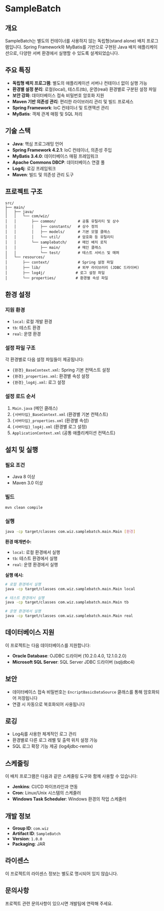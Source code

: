 # SampleBatch

## 개요

SampleBatch는 별도의 컨테이너를 사용하지 않는 독립형(stand alone) 배치 프로그램입니다. Spring Framework와 MyBatis를 기반으로 구현된 Java 배치 애플리케이션으로, 다양한 서버 환경에서 실행할 수 있도록 설계되었습니다.

## 주요 특징

-   **독립형 배치 프로그램**: 별도의 애플리케이션 서버나 컨테이너 없이 실행 가능
-   **환경별 설정 분리**: 로컬(local), 테스트(tb), 운영(real) 환경별로 구분된 설정 파일
-   **보안 강화**: 데이터베이스 접속 비밀번호 암호화 지원
-   **Maven 기반 의존성 관리**: 편리한 라이브러리 관리 및 빌드 프로세스
-   **Spring Framework**: IoC 컨테이너 및 트랜잭션 관리
-   **MyBatis**: 객체 관계 매핑 및 SQL 처리

## 기술 스택

-   **Java**: 핵심 프로그래밍 언어
-   **Spring Framework 4.2.1**: IoC 컨테이너, 의존성 주입
-   **MyBatis 3.4.0**: 데이터베이스 매핑 프레임워크
-   **Apache Commons DBCP**: 데이터베이스 연결 풀
-   **Log4j**: 로깅 프레임워크
-   **Maven**: 빌드 및 의존성 관리 도구

## 프로젝트 구조

```
src/
├── main/
│   ├── java/
│   │   └── com/wiz/
│   │       ├── common/          # 공통 유틸리티 및 상수
│   │       │   ├── constants/   # 상수 정의
│   │       │   ├── models/      # 기본 모델 클래스
│   │       │   └── util/        # 암호화 등 유틸리티
│   │       └── samplebatch/     # 메인 배치 로직
│   │           ├── main/        # 메인 클래스
│   │           └── test/        # 테스트 서비스 및 매퍼
│   └── resources/
│       ├── context/             # Spring 설정 파일
│       ├── lib/                 # 외부 라이브러리 (JDBC 드라이버)
│       ├── log4j/              # 로그 설정 파일
│       └── properties/         # 환경별 속성 파일
```

## 환경 설정

### 지원 환경

-   `local`: 로컬 개발 환경
-   `tb`: 테스트 환경
-   `real`: 운영 환경

### 설정 파일 구조

각 환경별로 다음 설정 파일들이 제공됩니다:

-   `{환경}_BaseContext.xml`: Spring 기본 컨텍스트 설정
-   `{환경}_properties.xml`: 환경별 속성 설정
-   `{환경}_log4j.xml`: 로그 설정

### 설정 로드 순서

1. `Main.java` (메인 클래스)
2. `{서버타입}_BaseContext.xml` (환경별 기본 컨텍스트)
3. `{서버타입}_properties.xml` (환경별 속성)
4. `{서버타입}_log4j.xml` (환경별 로그 설정)
5. `ApplicationContext.xml` (공통 애플리케이션 컨텍스트)

## 설치 및 실행

### 필요 조건

-   Java 8 이상
-   Maven 3.0 이상

### 빌드

```bash
mvn clean compile
```

### 실행

```bash
java -cp target/classes com.wiz.samplebatch.main.Main [환경]
```

**환경 매개변수:**

-   `local`: 로컬 환경에서 실행
-   `tb`: 테스트 환경에서 실행
-   `real`: 운영 환경에서 실행

**실행 예시:**

```bash
# 로컬 환경에서 실행
java -cp target/classes com.wiz.samplebatch.main.Main local

# 테스트 환경에서 실행
java -cp target/classes com.wiz.samplebatch.main.Main tb

# 운영 환경에서 실행
java -cp target/classes com.wiz.samplebatch.main.Main real
```

## 데이터베이스 지원

이 프로젝트는 다음 데이터베이스를 지원합니다:

-   **Oracle Database**: OJDBC 드라이버 (10.2.0.4.0, 12.1.0.2.0)
-   **Microsoft SQL Server**: SQL Server JDBC 드라이버 (sqljdbc4)

## 보안

-   데이터베이스 접속 비밀번호는 `EncriptBasicDataSource` 클래스를 통해 암호화되어 저장됩니다
-   연결 시 자동으로 복호화되어 사용됩니다

## 로깅

-   Log4j를 사용한 체계적인 로그 관리
-   환경별로 다른 로그 레벨 및 출력 위치 설정 가능
-   SQL 로그 확장 기능 제공 (log4jdbc-remix)

## 스케줄링

이 배치 프로그램은 다음과 같은 스케줄링 도구와 함께 사용할 수 있습니다:

-   **Jenkins**: CI/CD 파이프라인과 연동
-   **Cron**: Linux/Unix 시스템의 스케줄러
-   **Windows Task Scheduler**: Windows 환경의 작업 스케줄러

## 개발 정보

-   **Group ID**: `com.wiz`
-   **Artifact ID**: `SampleBatch`
-   **Version**: `1.0.0`
-   **Packaging**: JAR

## 라이센스

이 프로젝트의 라이센스 정보는 별도로 명시되어 있지 않습니다.

## 문의사항

프로젝트 관련 문의사항이 있으시면 개발팀에 연락해 주세요.

